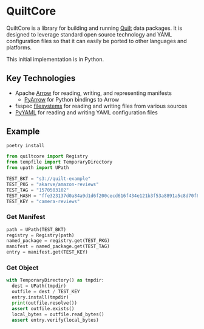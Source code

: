 # QuiltCore

QuiltCore is a library for building and running [Quilt](https://quiltdata.com) data packages.
It is designed to leverage standard open source technology and YAML configuration files
so that it can easily be ported to other languages and platforms.

This initial implementation is in Python.

## Key Technologies

- Apache [Arrow](https://arrow.apache.org/) for reading, writing, and representing manifests
  - [PyArrow](https://arrow.apache.org/docs/python/) for Python bindings to Arrow
- fsspec [filesystems](https://filesystem-spec.readthedocs.io/en/latest/)
  for reading and writing files from various sources
- [PyYAML](https://pyyaml.org/) for reading and writing YAML configuration files

## Example

```bash
poetry install
```

```python
from quiltcore import Registry
from tempfile import TemporaryDirectory
from upath import UPath

TEST_BKT = "s3://quilt-example"
TEST_PKG = "akarve/amazon-reviews"
TEST_TAG = "1570503102"
TEST_HASH = "ffe323137d0a84a9d1d6f200cecd616f434e121b3f53a8891a5c8d70f82244c2"
TEST_KEY = "camera-reviews"
```

### Get Manifest

<!--pytest-codeblocks:cont-->
```python
path = UPath(TEST_BKT)
registry = Registry(path)
named_package = registry.get(TEST_PKG)
manifest = named_package.get(TEST_TAG)
entry = manifest.get(TEST_KEY)
```

### Get Object

<!--pytest.mark.skip-->
```python
with TemporaryDirectory() as tmpdir:
  dest = UPath(tmpdir)
  outfile = dest / TEST_KEY
  entry.install(tmpdir)
  print(outfile.resolve())
  assert outfile.exists()
  local_bytes = outfile.read_bytes()
  assert entry.verify(local_bytes)
```
